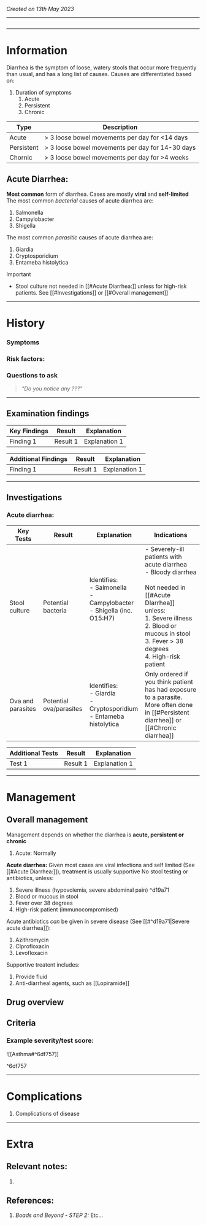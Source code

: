 *Created on 13th May 2023*

---
```toc
```
---

# Information
Diarrhea is the symptom of loose, watery stools that occur more frequently than usual, and has a long list of causes. Causes are differentiated based on:
1. Duration of symptoms
	1. Acute
	2. Persistent
	3. Chronic

| Type       | Description                                       |
| ---------- | ------------------------------------------------- |
| Acute      | \> 3 loose bowel movements per day for <14 days   |
| Persistent | \> 3 loose bowel movements per day for 14-30 days |
|Chornic| \> 3 loose bowel movements per day for >4 weeks                                                  |

## Acute Diarrhea:
**Most common** form of diarrhea. Cases are mostly **viral** and **self-limited**
The most common *bacterial* causes of acute diarrhea are:
1. Salmonella
2. Campylobacter
3. Shigella

The most common *parasitic* causes of acute diarrhea are:
1. Giardia
2. Cryptosporidium
3. Entameba histolytica

> [!Important]
- Stool culture not needed in [[#Acute Diarrhea:]] unless for high-risk patients. See [[#Investigations]] or [[#Overall management]]

--- 
# History
### Symptoms

### Risk factors:

### Questions to ask
>*"Do you notice any ???"*

---

## Examination findings
| Key Findings | Result   | Explanation   |
| ------------ | -------- | ------------- |
| Finding 1    | Result 1 | Explanation 1 |

| Additional Findings | Result   | Explanation   |
| ------------------- | -------- | ------------- |
| Finding 1           | Result 1 | Explanation 1 |

---

## Investigations
### Acute diarrhea:
| Key Tests                 |Result| Explanation                                                                                                                                                     |Indications      |
| ------------------------- | --- | --------------------------------------------------------------------------------------------------------------------------------------------------------------- | --------------------------------------------------------------------------------------------------------------------------------------------------------------- |
|Stool culture |Potential bacteria|Identifies: <br> - Salmonella <br> - Campylobacter <br> - Shigella (inc. O15:H7) <br> <br> |- Severely-ill patients with acute diarrhea <br>- Bloody diarrhea <br> <br>Not needed in [[#Acute DIarrhea]] unless: <br>1. Severe illness <br>2. Blood or mucous in stool <br>3. Fever > 38 degrees <br>4. High-risk patient |
|Ova and parasites|Potential ova/parasites|Identifies: <br>- Giardia <br>- Cryptosporidium <br>- Entameba histolytica |Only ordered if you think patient has had exposure to a parasite. More often done in [[#Persistent diarrhea]] or [[#Chronic diarrhea]]|

| Additional Tests               |  Result   | Explanation                |
| ------------------------------ | --- | --------------------- |
| Test 1                            |  Result 1   | Explanation 1 |

---

# Management
## Overall management
Management depends on whether the diarrhea is **acute, persistent or chronic**
1. Acute: Normally 

**Acute diarrhea:**
Given most cases are viral infections and self limited (See [[#Acute Diarrhea:]]), treatment is usually supportive
No stool testing or antibiotics, unless:
1. Severe illness (hypovolemia, severe abdominal pain) ^d19a71
2. Blood or mucous in stool
3. Fever over 38 degrees
4. High-risk patient (immunocompromised)

Acute antibiotics *can* be given in severe disease (See [[#^d19a71|Severe acute diarrhea]]):
1. Azithromycin
2. CIprofloxacin
3. Levofloxacin

Supportive treatent includes:
1. Provide fluid
2. Anti-diarrheal agents, such as [[Lopiramide]]



## Drug overview

## Criteria
### Example severity/test score:
![[Asthma#^6df757]]

^6df757

---

# Complications
1. Complications of disease

---

# Extra
## Relevant notes:
1. 
## References:
1. *Boads and Beyond - STEP 2:* Etc...